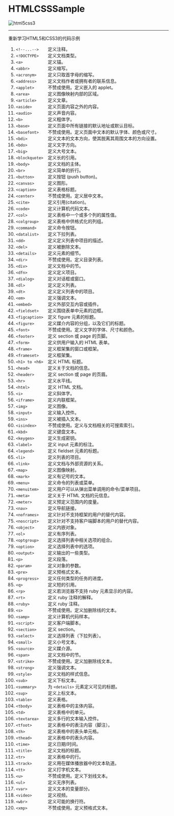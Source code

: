 # HTMLCSSSample
![html5css3](https://timgsa.baidu.com/timg?image&quality=80&size=b9999_10000&sec=1495797215189&di=041a6d50f496dae65a7eff39317f84da&imgtype=0&src=http%3A%2F%2Fwww.youjoys.com%2Fuploads%2Fallimg%2F141110%2F0151403062-1.jpg)

---

重新学习HTML5和CSS3的代码示例

1.   `<!--...-->	`定义注释。
2.   `<!DOCTYPE> 	`定义文档类型。
3.   `<a>			`定义锚。
4.   `<abbr>		`定义缩写。
5.   `<acronym>		`定义只取首字母的缩写。
6.   `<address>		`定义文档作者或拥有者的联系信息。
7.   `<applet>		`不赞成使用。定义嵌入的 applet。
8.   `<area>		`定义图像映射内部的区域。
9.   `<article>		`定义文章。
10.  `<aside>		`定义页面内容之外的内容。
11.  `<audio>		`定义声音内容。
12.  `<b>			`定义粗体字。
13.  `<base>		`定义页面中所有链接的默认地址或默认目标。
14.  `<basefont>	`不赞成使用。定义页面中文本的默认字体、颜色或尺寸。
15.  `<bdi>			`定义文本的文本方向，使其脱离其周围文本的方向设置。
16.  `<bdo>			`定义文字方向。
17.  `<big>			`定义大号文本。
18.  `<blockquote>	`定义长的引用。
19.  `<body>		`定义文档的主体。
20.  `<br>			`定义简单的折行。
21.  `<button>		`定义按钮 (push button)。
22.  `<canvas>		`定义图形。
23.  `<caption>		`定义表格标题。
24.  `<center>		`不赞成使用。定义居中文本。
25.  `<cite>		`定义引用(citation)。
26.  `<code>		`定义计算机代码文本。
27.  `<col>			`定义表格中一个或多个列的属性值。
28.  `<colgroup>	`定义表格中供格式化的列组。
29.  `<command>		`定义命令按钮。
30.  `<datalist>	`定义下拉列表。
31.  `<dd>			`定义定义列表中项目的描述。
32.  `<del>			`定义被删除文本。
33.  `<details>		`定义元素的细节。
34.  `<dir>			`不赞成使用。定义目录列表。
35.  `<div>			`定义文档中的节。
36.  `<dfn>			`定义定义项目。
37.  `<dialog>		`定义对话框或窗口。
38.  `<dl>			`定义定义列表。
39.  `<dt>			`定义定义列表中的项目。
40.  `<em>			`定义强调文本。
41.  `<embed>		`定义外部交互内容或插件。
42.  `<fieldset>	`定义围绕表单中元素的边框。
43.  `<figcaption>	`定义 figure 元素的标题。
44.  `<figure>		`定义媒介内容的分组，以及它们的标题。
45.  `<font>		`不赞成使用。定义文字的字体、尺寸和颜色。
46.  `<footer>		`定义 section 或 page 的页脚。
47.  `<form>		`定义供用户输入的 HTML 表单。
48.  `<frame>		`定义框架集的窗口或框架。
49.  `<frameset>	`定义框架集。
50.  `<h1> to <h6>	`定义 HTML 标题。
51.  `<head>		`定义关于文档的信息。
52.  `<header>		`定义 section 或 page 的页眉。
53.  `<hr>			`定义水平线。
54.  `<html>		`定义 HTML 文档。
55.  `<i>			`定义斜体字。
56.  `<iframe>		`定义内联框架。
57.  `<img>			`定义图像。
58.  `<input>		`定义输入控件。
59.  `<ins>			`定义被插入文本。
60.  `<isindex>		`不赞成使用。定义与文档相关的可搜索索引。
61.  `<kbd>			`定义键盘文本。
62.  `<keygen>		`定义生成密钥。
63.  `<label>		`定义 input 元素的标注。
64.  `<legend>		`定义 fieldset 元素的标题。
65.  `<li>			`定义列表的项目。
66.  `<link>		`定义文档与外部资源的关系。
67.  `<map>			`定义图像映射。
68.  `<mark>		`定义有记号的文本。
69.  `<menu>		`定义命令的列表或菜单。
70.  `<menuitem>	`定义用户可以从弹出菜单调用的命令/菜单项目。
71.  `<meta>		`定义关于 HTML 文档的元信息。
72.  `<meter>		`定义预定义范围内的度量。
73.  `<nav>			`定义导航链接。
74.  `<noframes>	`定义针对不支持框架的用户的替代内容。
75.  `<noscript>	`定义针对不支持客户端脚本的用户的替代内容。
76.  `<object>		`定义内嵌对象。
77.  `<ol>			`定义有序列表。
78.  `<optgroup>	`定义选择列表中相关选项的组合。
79.  `<option>		`定义选择列表中的选项。
80.  `<output>		`定义输出的一些类型。
81.  `<p>			`定义段落。
82.  `<param>		`定义对象的参数。
83.  `<pre>			`定义预格式文本。
84.  `<progress>	`定义任何类型的任务的进度。
85.  `<q>			`定义短的引用。
86.  `<rp>			`定义若浏览器不支持 ruby 元素显示的内容。
87.  `<rt>			`定义 ruby 注释的解释。
88.  `<ruby>		`定义 ruby 注释。
89.  `<s>			`不赞成使用。定义加删除线的文本。
90.  `<samp>		`定义计算机代码样本。
91.  `<script>		`定义客户端脚本。
92.  `<section>		`定义 section。
93.  `<select>		`定义选择列表（下拉列表）。
94.  `<small>		`定义小号文本。
95.  `<source>		`定义媒介源。
96.  `<span>		`定义文档中的节。
97.  `<strike>		`不赞成使用。定义加删除线文本。
98.  `<strong>		`定义强调文本。
99.  `<style>		`定义文档的样式信息。
100. `<sub>			`定义下标文本。
101. `<summary>		`为 `<details>` 元素定义可见的标题。
102. `<sup>			`定义上标文本。
103. `<table>		`定义表格。
104. `<tbody>		`定义表格中的主体内容。
105. `<td>			`定义表格中的单元。
106. `<textarea>	`定义多行的文本输入控件。
107. `<tfoot>		`定义表格中的表注内容（脚注）。
108. `<th>			`定义表格中的表头单元格。
109. `<thead>		`定义表格中的表头内容。
110. `<time>		`定义日期/时间。
111. `<title>		`定义文档的标题。
112. `<tr>			`定义表格中的行。
113. `<track>		`定义用在媒体播放器中的文本轨道。
114. `<tt>			`定义打字机文本。
115. `<u>			`不赞成使用。定义下划线文本。
116. `<ul>			`定义无序列表。
117. `<var>			`定义文本的变量部分。
118. `<video>		`定义视频。
119. `<wbr>			`定义可能的换行符。
120. `<xmp>			`不赞成使用。定义预格式文本。

